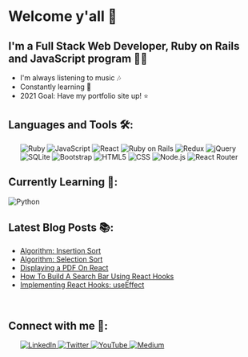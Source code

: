 # Welcome y'all 👋
## I'm a Full Stack Web Developer, Ruby on Rails and JavaScript program 👨‍💻

- I'm always listening to music 🎶
- Constantly learning 🧠
- 2021 Goal: Have my portfolio site up! ⭐️

## Languages and Tools 🛠:
<ul>
   <img src='https://img.shields.io/badge/Ruby-CC342D?style=for-the-badge&logo=ruby&logoColor=white' alt='Ruby' /> 

   <img src='https://img.shields.io/badge/JavaScript-F7DF1E?style=for-the-badge&logo=javascript&logoColor=black' alt='JavaScript' />

   <img src='https://img.shields.io/badge/React-20232A?style=for-the-badge&logo=react&logoColor=61DAFB' alt='React' />

   <img src='https://img.shields.io/badge/Ruby_on_Rails-CC0000?style=for-the-badge&logo=ruby-on-rails&logoColor=white' alt='Ruby on Rails' />

   <img src='https://img.shields.io/badge/Redux-593D88?style=for-the-badge&logo=redux&logoColor=white' alt='Redux'>

   <img src='https://img.shields.io/badge/jQuery-0769AD?style=for-the-badge&logo=jquery&logoColor=white' alt='jQuery' />

   <img src='https://img.shields.io/badge/SQLite-07405E?style=for-the-badge&logo=sqlite&logoColor=white' alt='SQLite' />
   
   <img src='https://img.shields.io/badge/Bootstrap-563D7C?style=for-the-badge&logo=bootstrap&logoColor=white' alt='Bootstrap' />
   
   <img src='https://img.shields.io/badge/HTML-239120?style=for-the-badge&logo=html5&logoColor=white' alt='HTML5' />
   
   <img src='https://img.shields.io/badge/CSS-239120?&style=for-the-badge&logo=css3&logoColor=white' alt='CSS' />

   <img src='https://img.shields.io/badge/Node.js-43853D?style=for-the-badge&logo=node.js&logoColor=white' alt='Node.js' />

   <img src='https://img.shields.io/badge/React_Router-CA4245?style=for-the-badge&logo=react-router&logoColor=white' alt='React Router' />
</ul>

## Currently Learning 💭:
   <img src='https://img.shields.io/badge/MySQL-00000F?style=for-the-badge&logo=mysql&logoColor=white' alt='Python' />


## Latest Blog Posts 📚:
<!-- BLOG-POST-LIST:START -->
- [Algorithm: Insertion Sort](https://medium.com/@devjoe/algorithm-insertion-sort-80bd74aceb5e?source=rss-17c518b9b391------2)
- [Algorithm: Selection Sort](https://medium.com/@devjoe/algorithm-selection-sort-d836ca460d0b?source=rss-17c518b9b391------2)
- [Displaying a PDF On React](https://medium.com/@devjoe/displaying-a-pdf-on-react-29dd69d22bc?source=rss-17c518b9b391------2)
- [How To Build A Search Bar Using React Hooks](https://medium.com/@devjoe/how-to-build-a-search-bar-using-react-hooks-e704ff6cc907?source=rss-17c518b9b391------2)
- [Implementing React Hooks: useEffect](https://medium.com/@devjoe/implementing-react-hooks-useeffect-e27b7a81c74e?source=rss-17c518b9b391------2)
<!-- BLOG-POST-LIST:END -->

<br>

## Connect with me 👥:
<ul>
   <a align='left' href='https://www.linkedin.com/in/joe-c-gomez/' alt='Joe C Gomez'> <img src='https://img.shields.io/badge/LinkedIn-0077B5?style=for-the-badge&logo=linkedin&logoColor=white' alt='LinkedIn' /> </a>
   <a align='left' href='https://twitter.com/devjoecgomez' alt='devjoecgomez'> <img src='https://img.shields.io/badge/Twitter-1DA1F2?style=for-the-badge&logo=twitter&logoColor=white' alt='Twitter' /> </a>
    <a align='left' href='https://www.youtube.com/channel/UCwLqQxU0xFZefEVC3oix7Dw' alt='devjoecgomez'> <img src='https://img.shields.io/badge/YouTube-FF0000?style=for-the-badge&logo=youtube&logoColor=white' alt='YouTube' /> </a>
   <a href='https://devjoe.medium.com/' alt='devjoe' > <img src='https://img.shields.io/badge/Medium-12100E?style=for-the-badge&logo=medium&logoColor=white' alt='Medium' /> </a>
</ul>
